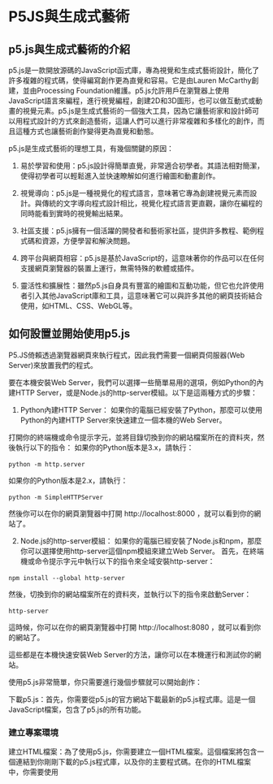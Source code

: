 # P5JS與生成式藝術

## p5.js與生成式藝術的介紹

p5.js是一款開放源碼的JavaScript函式庫，專為視覺和生成式藝術設計，簡化了許多複雜的程式碼，使得編寫創作更為直覺和容易。它是由Lauren McCarthy創建，並由Processing Foundation維護。p5.js允許用戶在瀏覽器上使用JavaScript語言來編程，進行視覺編程，創建2D和3D圖形，也可以做互動式或動畫的視覺元素。p5.js是生成式藝術的一個強大工具，因為它讓藝術家和設計師可以用程式設計的方式來創造藝術，這讓人們可以進行非常複雜和多樣化的創作，而且這種方式也讓藝術創作變得更為直覺和動態。

p5.js是生成式藝術的理想工具，有幾個關鍵的原因：

1. 易於學習和使用：p5.js設計得簡單直覺，非常適合初學者。其語法相對簡潔，使得初學者可以輕鬆進入並快速瞭解如何進行繪圖和動畫創作。

2. 視覺導向：p5.js是一種視覺化的程式語言，意味著它專為創建視覺元素而設計。與傳統的文字導向程式設計相比，視覺化程式語言更直觀，讓你在編程的同時能看到實時的視覺輸出結果。

3. 社區支援：p5.js擁有一個活躍的開發者和藝術家社區，提供許多教程、範例程式碼和資源，方便學習和解決問題。

4. 跨平台與網頁相容：p5.js是基於JavaScript的，這意味著你的作品可以在任何支援網頁瀏覽器的裝置上運行，無需特殊的軟體或插件。

5. 靈活性和擴展性：雖然p5.js自身具有豐富的繪圖和互動功能，但它也允許使用者引入其他JavaScript庫和工具，這意味著它可以與許多其他的網頁技術結合使用，如HTML、CSS、WebGL等。

## 如何設置並開始使用p5.js

P5.JS倚賴透過瀏覽器網頁來執行程式，因此我們需要一個網頁伺服器(Web Server)來放置我們的程式。

要在本機安裝Web Server，我們可以選擇一些簡單易用的選項，例如Python的內建HTTP Server，或是Node.js的http-server模組。以下是這兩種方式的步驟：

1. Python內建HTTP Server：
如果你的電腦已經安裝了Python，那麼可以使用Python的內建HTTP Server來快速建立一個本機的Web Server。

打開你的終端機或命令提示字元，並將目錄切換到你的網站檔案所在的資料夾，然後執行以下的指令：
如果你的Python版本是3.x，請執行：

`python -m http.server`

如果你的Python版本是2.x，請執行：

`python -m SimpleHTTPServer`

然後你可以在你的網頁瀏覽器中打開 http://localhost:8000 ，就可以看到你的網站了。

2. Node.js的http-server模組：
如果你的電腦已經安裝了Node.js和npm，那麼你可以選擇使用http-server這個npm模組來建立Web Server。
首先，在終端機或命令提示字元中執行以下的指令來全域安裝http-server：

`npm install --global http-server`


然後，切換到你的網站檔案所在的資料夾，並執行以下的指令來啟動Server：

`http-server`

這時候，你可以在你的網頁瀏覽器中打開 http://localhost:8080 ，就可以看到你的網站了。

這些都是在本機快速安裝Web Server的方法，讓你可以在本機運行和測試你的網站。

使用p5.js非常簡單，你只需要進行幾個步驟就可以開始創作：

下載p5.js：首先，你需要從p5.js的官方網站下載最新的p5.js程式庫。這是一個JavaScript檔案，包含了p5.js的所有功能。

### 建立專案環境

建立HTML檔案：為了使用p5.js，你需要建立一個HTML檔案。這個檔案將包含一個連結到你剛剛下載的p5.js程式庫，以及你的主要程式碼。在你的HTML檔案中，你需要使用<script>標籤來連結p5.js程式庫。例如，如果你的p5.js檔案和HTML檔案在同一個資料夾，你的<script>標籤應該如下所示：

`<script src="p5.js"></script>`

```html
<!DOCTYPE html>
<html>
  <head>
    <title>My p5.js Project</title>
    <script src="https://cdnjs.cloudflare.com/ajax/libs/p5.js/1.4.0/p5.js"></script>
    <script src="sketch.js"></script>
  </head>
  <body>
    <main>
    </main>
  </body>
</html>
```



寫入p5.js程式碼：接著你可以開始寫你的p5.js程式碼。一般來說，你的程式碼應該包含兩個主要的函數：setup()和draw()。setup()函數在程式開始時執行一次，用於進行一些初始設定，如建立畫布等。draw()函數則在setup()之後不斷重複執行，用於繪製和更新你的畫面。

執行你的程式：最後，你只需要在網頁瀏覽器中開啟你的HTML檔案，就可以看到你的p5.js程式的結果了。以上就是使用p5.js的基本步驟。一旦你瞭解了如何設置和使用p5.js，你就可以開始創作各種有趣的生成式藝術作品了。

### 線上開發環境

如果你是剛接觸程式設計，或者你不想在本地設置開發環境，p5.js提供了一個線上的程式編輯器，讓你可以直接在網頁瀏覽器中編寫和運行程式。這是一個方便且強大的工具，適合初學者或者進行快速原型開發的時候使用。

首先，打開p5.js網站（https://p5js.org/），然後在網站的上方導覽列中，點擊"Editor"的連結，就可以打開p5.js的線上編輯器。

<img src="images/P5JS.png" style="width:600px;" />
*P5JS website*

當你打開p5.js的線上編輯器後，你會看到一個編程的界面。左邊是程式編輯區，你可以在這裡寫程式。右邊是預覽區，你的程式運行的結果會在這裡顯示。

<img src="images/P5JSEditor.png" style="width:600px;" />
*P5JS Online Editor*


在編程區中，你會看到兩個預設的函式：setup()和draw()。setup()函式用於設置程式運行前的初使設定，而draw()函式則是一個會不斷重複執行的區塊，適合用來創建動畫或互動。

現在你就可以開始在p5.js線上編輯器中創作你的程式了！你可以透過p5.js的函式庫來繪圖、創造動畫、處理互動，甚至是處理聲音和視訊等等。

## p5.js中的基本概念

當我們開始使用p5.js來創作程式，需要熟悉以下的一些基本概念：

1. 畫布（Canvas）：p5.js中，所有的繪圖都會在一個名為畫布的二維空間中進行。我們可以使用createCanvas()函式來設置畫布的大小。
2. 座標系統：在p5.js的畫布上，左上角是座標系統的原點(0, 0)，x座標向右為正，y座標向下為正。這和我們在數學課程中學習的座標系統有些不同，但這是電腦圖形中常見的設定。
3. 形狀與顏色：p5.js提供了許多內建的函式來繪製各種形狀，如ellipse()畫橢圓，rect()畫矩形等等。顏色也可以透過fill()或stroke()函式來設定。
4. 動畫與互動：p5.js中有一個名為draw()的特殊函式，這個函式會在每秒60次的頻率下不斷被調用，適合用來製作動畫。此外，p5.js也提供了許多處理鍵盤、滑鼠、觸碰等互動的函式。
5. 變數與函式：在p5.js中，我們可以使用變數來儲存我們的數據，並使用函式來組織和重複使用我們的程式碼。這和大多數程式語言中的變數和函式的概念相同。

在 p5.js 中，有很多函數和物件可以用來繪圖和創建視覺效果。以下列出一些基本較長使用到的函數，讀者也可以透過P5JS的Reference頁面，找到所有的物件說明。

1. createCanvas(width, height): 創建一個新的畫布，設定其寬度和高度。

2. background(color): 設定畫布的背景顏色。

3. fill(color): 設定繪圖元素的填充顏色。

4. noFill(): 繪圖元素不填充顏色。

5. stroke(color): 設定繪圖元素的線條顏色。

6. noStroke(): 繪圖元素不描繪線條。

7. strokeWeight(weight): 設定線條的寬度。

8. line(x1, y1, x2, y2): 繪製一條從 (x1, y1) 到 (x2, y2) 的直線。

9. rect(x, y, width, height): 繪製一個矩形，左上角的位置為 (x, y)，寬度為 width，高度為 height。

10. circle(x, y, diameter): 繪製一個圓，中心為 (x, y)，直徑為 diameter。

11. ellipse(x, y, width, height): 繪製一個橢圓，中心為 (x, y)，寬度為 width，高度為 height。

12. triangle(x1, y1, x2, y2, x3, y3): 繪製一個三角形，三個頂點分別為 (x1, y1)，(x2, y2)，(x3, y3)。

13. beginShape() 和 endShape(): 定義一個複雜形狀的開始和結束。在這兩個函數之間，你可以使用 vertex(x, y) 函數來添加形狀的頂點。

14. vertex(x, y): 在 beginShape() 和 endShape() 中使用，添加形狀的一個頂點。

15. curveVertex(x, y): 繪製一個曲線頂點，用於 beginShape() 和 endShape() 中。

16. bezier(x1, y1, x2, y2, x3, y3, x4, y4): 繪製一條貝塞爾曲線。

17. quad(x1, y1, x2, y2, x3, y3, x4, y4): 繪製一個四邊形。

    

<img src="images/reference.png" style="width:600px;" />
*P5JS網站上的Reference函數列表*

